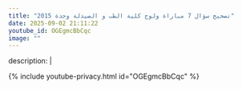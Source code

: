 ```yaml
---
title: "تصحيح سؤال 7 مباراة ولوج كلية الطب و الصيدلة وجدة 2015"
date: 2025-09-02 21:11:22 
youtube_id: OGEgmcBbCqc
image: ""
---
```

description: |
  
{% include youtube-privacy.html id="OGEgmcBbCqc" %}
